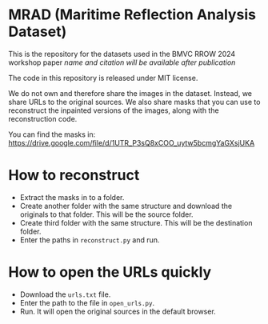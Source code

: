 # MRAD (Maritime Reflection Analysis Dataset)

This is the repository for the datasets used in the BMVC RROW 2024 workshop paper *name and citation will be available after publication*

The code in this repository is released under MIT license.

We do not own and therefore share the images in the dataset. Instead, we share URLs to the original sources.
We also share masks that you can use to reconstruct the inpainted versions of the images, along with the reconstruction code.

You can find the masks in: https://drive.google.com/file/d/1UTR_P3sQ8xCOO_uytw5bcmgYaGXsjUKA

# How to reconstruct
* Extract the masks in to a folder.
* Create another folder with the same structure and download the originals to that folder. This will be the source folder.
* Create third folder with the same structure. This will be the destination folder.
* Enter the paths in `reconstruct.py` and run.

# How to open the URLs quickly
* Download the `urls.txt` file.
* Enter the path to the file in `open_urls.py`.
* Run. It will open the original sources in the default browser.
